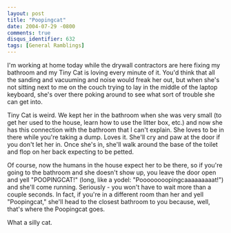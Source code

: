 ```yaml
---
layout: post
title: "Poopingcat"
date: 2004-07-29 -0800
comments: true
disqus_identifier: 632
tags: [General Ramblings]
---
```

I'm working at home today while the drywall contractors are here fixing
my bathroom and my Tiny Cat is loving every minute of it. You'd think
that all the sanding and vacuuming and noise would freak her out, but
when she's not sitting next to me on the couch trying to lay in the
middle of the laptop keyboard, she's over there poking around to see
what sort of trouble she can get into.
 
 Tiny Cat is weird. We kept her in the bathroom when she was very small
(to get her used to the house, learn how to use the litter box, etc.)
and now she has this connection with the bathroom that I can't explain.
She loves to be in there while you're taking a dump. Loves it. She'll
cry and paw at the door if you don't let her in. Once she's in, she'll
walk around the base of the toilet and flop on her back expecting to be
petted.
 
 Of course, now the humans in the house expect her to be there, so if
you're going to the bathroom and she doesn't show up, you leave the door
open and yell "POOPINGCAT!" (long, like a yodel:
"Poooooooopingcaaaaaaaaat!") and she'll come running. Seriously - you
won't have to wait more than a couple seconds. In fact, if you're in a
different room than her and yell "Poopingcat," she'll head to the
closest bathroom to you because, well, that's where the Poopingcat
goes.
 
 What a silly cat.
